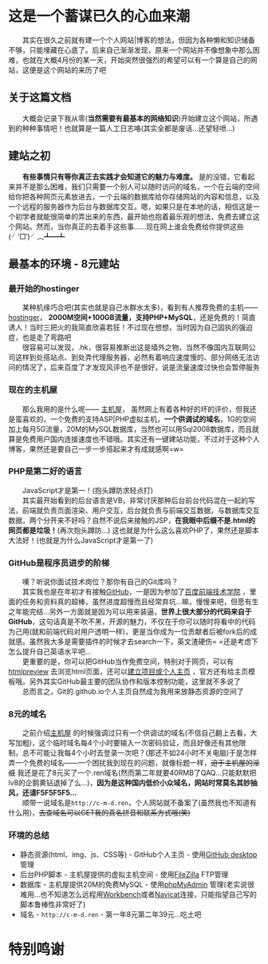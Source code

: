 # 这是一个蓄谋已久的心血来潮
　　其实在很久之前就有建一个个人网站|博客的想法，但因为各种懒和知识储备不够，只能埋藏在心底了。后来自己渐渐发现，原来一个网站并不像想象中那么困难，也就在大概4月份的某一天，开始突然很强烈的希望可以有一个算是自己的网站，这便是这个网站的来历了吧  

## 关于这篇文档
　　大概会记录下我从零(**当然需要有最基本的网络知识**)开始建立这个网站，所遇到的种种事情吧！也就算是一篇人工日志咯(其实全都是废话...还望轻喷...)  

## 建站之初
　　**有些事情只有等你真正去实践才会知道它的魅力与难度。**
是的没错，它看起来并不是那么困难，我们只需要一个别人可以随时访问的域名，一个在云端的空间给你把各种网页元素放进去，一个云端的数据库给你存储网站的内容和信息，以及一个远程的服务器作为后台与数据库交互。嗯，如果只是在本地的话，相信这是一个初学者就能很简单的弄出来的东西，最开始也抱着最乐观的想法，免费去建立这个网站。然而，当你真正的去着手这些事......现在网上谁会免费给你提供这些(╯‵□′)╯︵┻━┻  

## 最基本的环境 - 8元建站
### 最开始的hostinger
　　某种机缘巧合吧(其实也就是自己水群水太多)，看到有人推荐免费的主机——[hostinger](http://www.hostinger.com.hk/)，
**2000M空间+100GB流量，支持PHP+MySQL**，还是免费的！简直诱人！当时三把火的我简直欣喜若狂！不过现在想想，当时因为自己固执的强迫症，也是走了弯路吧  
　　很容易可以发现，.hk，很容易推断出这是墙外之物，当然不像国内互联网公司这样到处搭站点、到处弄代理服务器，必然有着响应速度慢的、部分网络无法访问的情况了，后来百度了才发现风评也不是很好，说是流量速度过快也会暂停服务  

### 现在的主机屋
　　那么我用的是什么呢——
[主机屋](http://www.zhujiwu.com/)，
虽然网上有着各种好的坏的评价，但我还是蛮喜欢的，一个免费的支持ASP|PHP虚拟主机，**一个供调试的域名**，1G的空间加上每月5G流量，20M的MySQL数据库，当然也可以用Sql2008数据库，而且就算是免费用户国内连接速度也不错哦。其实还有一键建站功能，不过对于这种个人博客，果然还是要自己一步一步搭起来才有成就感啊=w=  

### PHP是第二好的语言
　　JavaScript才是第一！(抱头蹲防求轻点打)  
　　其实最开始看到的后台语言是VB，非常讨厌那种后台前台代码混在一起的写法，前端就负责页面渲染、用户交互，后台就负责与前端交互数据，与数据库交互数据，两个分开来不好吗？自然不说后来接触的JSP，**在我眼中后缀不是.html的网页都是垃圾！**(再次抱头蹲防...)
这也就是为什么这么喜欢PHP了，果然还是脚本大法好！(也就是为什么JavaScript才是第一了)  

### GitHub是程序员进步的阶梯
　　噢？听说你面试技术岗位？那你有自己的Git库吗？  
　　其实我也是在年初才有接触[GitHub](https://github.com/)，一是因为参加了[百度前端技术学院](http://ife.baidu.com/)
，里面的任务和资料真的超棒，虽然进度超慢而且经常弃坑...嘛，慢慢来吧，但愿有生之年能完结...另外一方面就是因为可以用来装逼，**世界上很大部分的代码来自于GitHub**，这句话真是不吹不黑，开源的魅力，不仅在于你可以随时将看中的代码为己用(就和前端代码对用户透明一样)，更是当你成为一位贡献者后被fork后的成就感。虽然我大多是需要插件的时候才去search一下，英文渣硬伤= =还是考虑下怎么提升自己英语水平吧...  
　　更重要的是，你可以把GitHub当作免费空间，特别对于网页，可以有[htmlpreview](http://htmlpreview.github.io/)
去浏览html页面，还可以[建立项目或个人主页](https://pages.github.com/)
，官方还有给主页模板哦。另外其实GitHub最主要的团队协作和版本控制功能，这里就不多说了  
　　总而言之，Git的.github.io个人主页自然成为我用来放静态资源的空间了  

### 8元的域名
　　之前介绍[主机屋](http://www.zhujiwu.com/)
的时候强调过只有一个供调试的域名(不信自己翻上去看，大写加粗)，这个临时域名每4个小时要输入一次密码验证，而且好像还有其他限制，总不可能让我每4个小时去登录一次吧？(那还不如24小时不关电脑)于是怎样弄一个免费的域名——一个困扰我到现在的问题，就像标题一样，~~迫于主机屋的淫威~~ 我还是花了8元买了一个.ren域名(然而第二年就要40RMB了QAQ...只能默默把lv8的企鹅黄钻退掉了么...)，**因为是这种国内低价小众域名，网站时常莫名其妙抽风，还请F5F5F5F5...**  
　　顺带一说域名是`http://c-m-d.ren`，个人网站就不备案了(虽然我也不知道有什么用)，~~去查域名可以GET我的真名拼音和联系方式哦(笑)~~   

### 环境的总结
* 静态资源(html、img、js、CSS等) - GitHub个人主页 - 使用[GitHub desktop](https://desktop.github.com/)
管理  
* 后台PHP脚本 - 主机屋提供的虚拟主机空间 - 使用[FileZilla](https://www.filezilla.cn/)
FTP管理  
* 数据库 - 主机屋提供20M的免费MySQL - 使用[phpMyAdmin](http://www.phpmyadmin.net/)
管理(老实说很难用...也不知道怎么远程用[Workbench](http://dev.mysql.com/downloads/workbench/)或者[Navicat](https://www.navicat.com.cn/)连接，只能指望自己写的脚本鲁棒性非常好了)  
* 域名 - `http://c-m-d.ren` - 第一年8元第二年39元...吃土吧  

# 特别鸣谢
